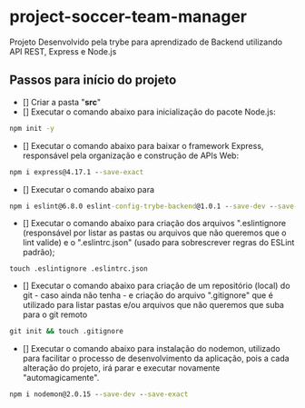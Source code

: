 # project-soccer-team-manager

Projeto Desenvolvido pela trybe para aprendizado de Backend utilizando API REST, Express e Node.js

## Passos para início do projeto

- [] Criar a pasta "**src**"
- [] Executar o comando abaixo para inicialização do pacote Node.js:

```cmd
npm init -y
```

- [] Executar o comando abaixo para baixar o framework Express, responsável pela organização e construção de APIs Web:

```cmd
npm i express@4.17.1 --save-exact
```

- [] Executar o comando abaixo para

```cmd
npm i eslint@6.8.0 eslint-config-trybe-backend@1.0.1 --save-dev --save-exact
```

- [] Executar o comando abaixo para criação dos arquivos ".eslintignore (responsável por listar as pastas ou arquivos que não queremos que o lint valide) e o ".eslintrc.json" (usado para sobrescrever regras do ESLint padrão);

```cdm
touch .eslintignore .eslintrc.json
```

- [] Executar o comando abaixo para criação de um repositório (local) do git - caso ainda não tenha - e criação do arquivo ".gitignore" que é utilizado para listar pastas e/ou arquivos que não queremos que suba para o git remoto

```cmd
git init && touch .gitignore
```

- [] Executar o comando abaixo para instalação do nodemon, utilizado para facilitar o processo de desenvolvimento da aplicação, pois a cada alteração do projeto, irá parar e executar novamente "automagicamente".

```cmd
npm i nodemon@2.0.15 --save-dev --save-exact
```
